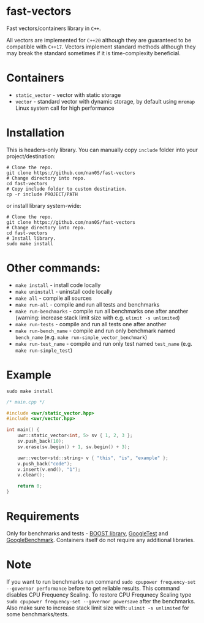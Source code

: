 # fast-vectors
Fast vectors/containers library in `C++`.

All vectors are implemented for `C++20` although they are guaranteed to be compatible with `C++17`. Vectors implement standard methods although they may break the standard sometimes if it is time-complexity beneficial.

# Containers
- `static_vector` - vector with static storage
- `vector` - standard vector with dynamic storage, by default using `mremap` Linux system call for high performance

# Installation
This is headers-only library. You can manually copy `include` folder into your project/destination:

    # Clone the repo.
    git clone https://github.com/nan0S/fast-vectors
    # Change directory into repo.
    cd fast-vectors
    # Copy include folder to custom destination.
    cp -r include PROJECT/PATH   

or install library system-wide:

    # Clone the repo.
    git clone https://github.com/nan0S/fast-vectors
    # Change directory into repo.
    cd fast-vectors
    # Install library.
    sudo make install

# Other commands:
- `make install` - install code locally
- `make uninstall` - uninstall code locally
- `make all` - compile all sources
- `make run-all` - compile and run all tests and benchmarks
- `make run-benchmarks` - compile run all benchmarks one after another (warning: increase stack limit size with e.g. `ulimit -s unlimited`)
- `make run-tests` - compile and run all tests one after another
- `make run-bench_name` - compile and run only benchmark named `bench_name` (e.g. `make run-simple_vector_benchmark`)
- `make run-test_name` - compile and run only test named `test_name` (e.g. `make run-simple_test`)

# Example
`sudo make install`
```c
/* main.cpp */

#include <uwr/static_vector.hpp>
#include <uwr/vector.hpp>

int main() {
    uwr::static_vector<int, 5> sv { 1, 2, 3 };
    sv.push_back(10);
    sv.erase(sv.begin() + 1, sv.begin() + 3);

    uwr::vector<std::string> v { "this", "is", "example" };
    v.push_back("code");
    v.insert(v.end(), "1");
    v.clear();

    return 0;
}
```

# Requirements
Only for benchmarks and tests - [BOOST library](https://github.com/boostorg/boost), [GoogleTest](https://github.com/google/googletest) and [GoogleBenchmark](https://github.com/google/benchmark).
Containers itself do not require any additional libraries.

# Note
If you want to run benchmarks run command `sudo cpupower frequency-set --governor performance` before to get reliable results. This command disables CPU Frequency Scaling. To restore CPU Frequnecy Scaling type `sudo cpupower frequency-set --governor powersave` after the benchmarks. Also make sure to increase stack limit size with: `ulimit -s unlimited` for some benchmarks/tests.
